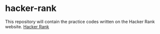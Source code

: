 # hacker-rank
This repository will contain the practice codes written on the Hacker Rank website.
[Hacker Rank](https://www.hackerrank.com/dashboard)